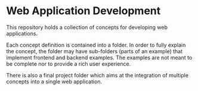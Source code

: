 # Web Application Development
This repository holds a collection of concepts for developing web applications.

Each concept definition is contained into a folder. In order to fully explain the concept, the folder may have sub-folders (parts of an example) that implement frontend and backend examples. The examples are not meant to be complete nor to provide a rich user experience.

There is also a final project folder which aims at the integration of multiple concepts into a single web application.
